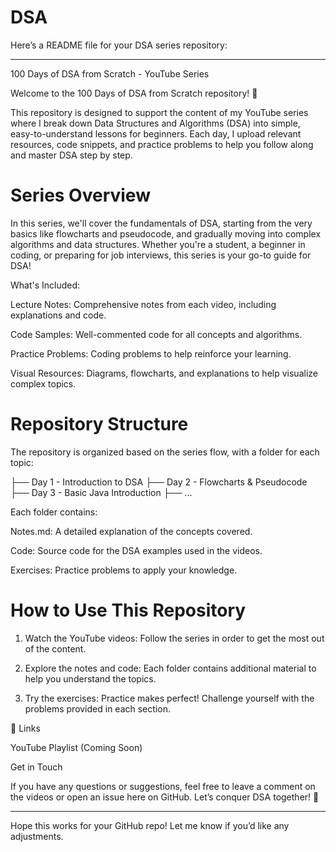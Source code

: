 # DSA
Here’s a README file for your DSA series repository:


---

100 Days of DSA from Scratch - YouTube Series

Welcome to the 100 Days of DSA from Scratch repository! 🎉

This repository is designed to support the content of my YouTube series where I break down Data Structures and Algorithms (DSA) into simple, easy-to-understand lessons for beginners. Each day, I upload relevant resources, code snippets, and practice problems to help you follow along and master DSA step by step.

# Series Overview

In this series, we'll cover the fundamentals of DSA, starting from the very basics like flowcharts and pseudocode, and gradually moving into complex algorithms and data structures. Whether you're a student, a beginner in coding, or preparing for job interviews, this series is your go-to guide for DSA!

What's Included:

Lecture Notes: Comprehensive notes from each video, including explanations and code.

Code Samples: Well-commented code for all concepts and algorithms.

Practice Problems: Coding problems to help reinforce your learning.

Visual Resources: Diagrams, flowcharts, and explanations to help visualize complex topics.


# Repository Structure

The repository is organized based on the series flow, with a folder for each topic:

├── Day 1 - Introduction to DSA
├── Day 2 - Flowcharts & Pseudocode
├── Day 3 - Basic Java Introduction
├── ...

Each folder contains:

Notes.md: A detailed explanation of the concepts covered.

Code: Source code for the DSA examples used in the videos.

Exercises: Practice problems to apply your knowledge.


# How to Use This Repository

1. Watch the YouTube videos: Follow the series in order to get the most out of the content.


2. Explore the notes and code: Each folder contains additional material to help you understand the topics.


3. Try the exercises: Practice makes perfect! Challenge yourself with the problems provided in each section.



🔗 Links

YouTube Playlist (Coming Soon)




 Get in Touch

If you have any questions or suggestions, feel free to leave a comment on the videos or open an issue here on GitHub. Let’s conquer DSA together! 💪


---

Hope this works for your GitHub repo! Let me know if you’d like any adjustments.
